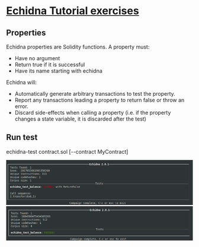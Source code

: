 # [Echidna Tutorial exercises](https://github.com/crytic/building-secure-contracts/tree/master/program-analysis/echidna)

## Properties

Echidna properties are Solidity functions. A property must:
- Have no argument
- Return true if it is successful
- Have its name starting with echidna

Echidna will:
- Automatically generate arbitrary transactions to test the property.
- Report any transactions leading a property to return false or throw an error.
- Discard side-effects when calling a property (i.e. if the property changes a state variable, it is discarded after the test)

## Run test

echidna-test contract.sol [--contract MyContract]

![](img/echidna-test.png)
![](img/echidna-test.passed.png)
